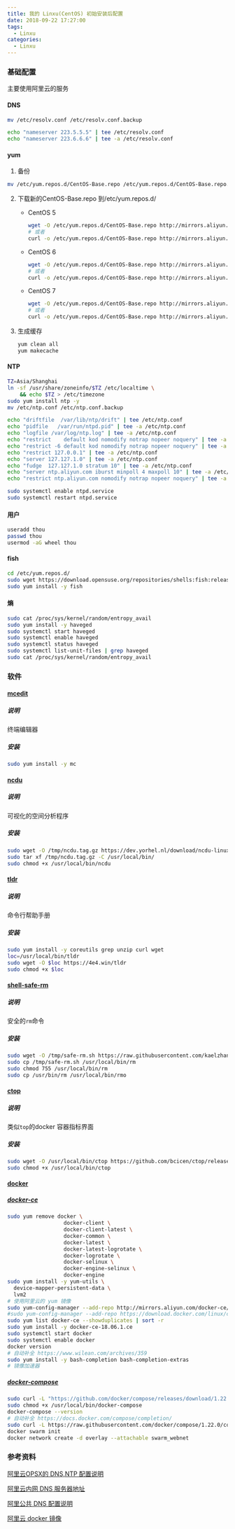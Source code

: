 ```yaml
---
title: 我的 Linxu(CentOS) 初始安装后配置
date: 2018-09-22 17:27:00
tags:
  - Linxu
categories:
  - Linxu
---
```

### 基础配置

主要使用阿里云的服务

#### DNS

```bash
mv /etc/resolv.conf /etc/resolv.conf.backup

echo "nameserver 223.5.5.5" | tee /etc/resolv.conf
echo "nameserver 223.6.6.6" | tee -a /etc/resolv.conf
```

#### yum

1. 备份

```bash
mv /etc/yum.repos.d/CentOS-Base.repo /etc/yum.repos.d/CentOS-Base.repo.backup
```

2. 下载新的CentOS-Base.repo 到/etc/yum.repos.d/

   - CentOS 5

     ```bash
     wget -O /etc/yum.repos.d/CentOS-Base.repo http://mirrors.aliyun.com/repo/Centos-5.repo
     # 或者
     curl -o /etc/yum.repos.d/CentOS-Base.repo http://mirrors.aliyun.com/repo/Centos-5.repo
     ```

   - CentOS 6

     ```bash
     wget -O /etc/yum.repos.d/CentOS-Base.repo http://mirrors.aliyun.com/repo/Centos-6.repo
     # 或者
     curl -o /etc/yum.repos.d/CentOS-Base.repo http://mirrors.aliyun.com/repo/Centos-6.repo
     ```

   - CentOS 7

     ```bash
     wget -O /etc/yum.repos.d/CentOS-Base.repo http://mirrors.aliyun.com/repo/Centos-7.repo
     # 或者
     curl -o /etc/yum.repos.d/CentOS-Base.repo http://mirrors.aliyun.com/repo/Centos-7.repo
     ```

3. 生成缓存

   ```bash
   yum clean all
   yum makecache
   ```

#### NTP

```bash
TZ=Asia/Shanghai
ln -sf /usr/share/zoneinfo/$TZ /etc/localtime \
    && echo $TZ > /etc/timezone
sudo yum install ntp -y
mv /etc/ntp.conf /etc/ntp.conf.backup

echo "driftfile  /var/lib/ntp/drift" | tee /etc/ntp.conf
echo "pidfile   /var/run/ntpd.pid" | tee -a /etc/ntp.conf
echo "logfile /var/log/ntp.log" | tee -a /etc/ntp.conf
echo "restrict    default kod nomodify notrap nopeer noquery" | tee -a /etc/ntp.conf
echo "restrict -6 default kod nomodify notrap nopeer noquery" | tee -a /etc/ntp.conf
echo "restrict 127.0.0.1" | tee -a /etc/ntp.conf
echo "server 127.127.1.0" | tee -a /etc/ntp.conf
echo "fudge  127.127.1.0 stratum 10" | tee -a /etc/ntp.conf
echo "server ntp.aliyun.com iburst minpoll 4 maxpoll 10" | tee -a /etc/ntp.conf
echo "restrict ntp.aliyun.com nomodify notrap nopeer noquery" | tee -a /etc/ntp.conf

sudo systemctl enable ntpd.service
sudo systemctl restart ntpd.service
```

#### 用户

```bash
useradd thou
passwd thou
usermod -aG wheel thou
```

#### fish

```bash
cd /etc/yum.repos.d/
sudo wget https://download.opensuse.org/repositories/shells:fish:release:2/CentOS_7/shells:fish:release:2.repo
sudo yum install -y fish
```

#### 熵

```bash
sudo cat /proc/sys/kernel/random/entropy_avail
sudo yum install -y haveged
sudo systemctl start haveged
sudo systemctl enable haveged
sudo systemctl status haveged
sudo systemctl list-unit-files | grep haveged
sudo cat /proc/sys/kernel/random/entropy_avail
```

### 软件

#### [mcedit](https://midnight-commander.org/)

##### 说明

终端编辑器

##### 安装

```bash
sudo yum install -y mc
```

#### [ncdu](https://dev.yorhel.nl/ncdu)

##### 说明

可视化的空间分析程序

##### 安装

```bash
sudo wget -O /tmp/ncdu.tag.gz https://dev.yorhel.nl/download/ncdu-linux-i486-1.13.tar.gz 
sudo tar xf /tmp/ncdu.tag.gz -C /usr/local/bin/
sudo chmod +x /usr/local/bin/ncdu
```

#### [tldr](https://github.com/pepa65/tldr-bash-client)

##### 说明

命令行帮助手册

##### 安装

```bash
sudo yum install -y coreutils grep unzip curl wget
loc=/usr/local/bin/tldr
sudo wget -O $loc https://4e4.win/tldr
sudo chmod +x $loc
```

#### [shell-safe-rm](https://github.com/kaelzhang/shell-safe-rm)

##### 说明

安全的`rm`命令

##### 安装

```bash
sudo wget -O /tmp/safe-rm.sh https://raw.githubusercontent.com/kaelzhang/shell-safe-rm/master/bin/rm.sh
sudo cp /tmp/safe-rm.sh /usr/local/bin/rm
sudo chmod 755 /usr/local/bin/rm
sudo cp /usr/bin/rm /usr/local/bin/rmo
```

#### [ctop](https://github.com/bcicen/ctop)

##### 说明

类似`top`的docker 容器指标界面

##### 安装

```bash
sudo wget -O /usr/local/bin/ctop https://github.com/bcicen/ctop/releases/download/v0.7.1/ctop-0.7.1-linux-amd64 
sudo chmod +x /usr/local/bin/ctop
```

#### [docker](https://www.docker.com/)

##### [docker-ce](https://docs.docker.com/install/linux/docker-ce/centos/)

```bash
sudo yum remove docker \
                  docker-client \
                  docker-client-latest \
                  docker-common \
                  docker-latest \
                  docker-latest-logrotate \
                  docker-logrotate \
                  docker-selinux \
                  docker-engine-selinux \
                  docker-engine
sudo yum install -y yum-utils \
  device-mapper-persistent-data \
  lvm2
# 使用阿里云的 yum 镜像
sudo yum-config-manager --add-repo http://mirrors.aliyun.com/docker-ce/linux/centos/docker-ce.repo
#sudo yum-config-manager --add-repo https://download.docker.com/linux/centos/docker-ce.repo
sudo yum list docker-ce --showduplicates | sort -r  
sudo yum install -y docker-ce-18.06.1.ce
sudo systemctl start docker
sudo systemctl enable docker
docker version
# 自动补全 https://www.wilean.com/archives/359
sudo yum install -y bash-completion bash-completion-extras
# 镜像加速器
```

##### [docker-compose](https://docs.docker.com/compose/install/)

```bash
sudo curl -L "https://github.com/docker/compose/releases/download/1.22.0/docker-compose-$(uname -s)-$(uname -m)" -o /usr/local/bin/docker-compose
sudo chmod +x /usr/local/bin/docker-compose
docker-compose --version
# 自动补全 https://docs.docker.com/compose/completion/
sudo curl -L https://raw.githubusercontent.com/docker/compose/1.22.0/contrib/completion/bash/docker-compose -o /etc/bash_completion.d/docker-compose
docker swarm init
docker network create -d overlay --attachable swarm_webnet
```

### 参考资料

[阿里云OPSX的 DNS,NTP 配置说明](https://opsx.alibaba.com/service?lang=zh-CN)

[阿里云内网 DNS 服务器地址](https://help.aliyun.com/knowledge_detail/40719.html#h2-u6392u67E5u65B9u6CD53)

[阿里公共 DNS 配置说明](http://www.alidns.com/setup/#linux)

[阿里云 docker 镜像](https://yq.aliyun.com/articles/110806)
